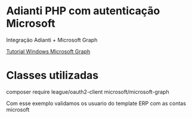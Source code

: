 # Adianti PHP com autenticação Microsoft
Integração Adianti + Microsoft Graph

[Tutorial Windows Microsoft Graph](https://docs.microsoft.com/pt-br/graph/auth-v2-user)

# Classes utilizadas
composer require league/oauth2-client microsoft/microsoft-graph

Com esse exemplo validamos os usuario do template ERP com as contas microsoft

